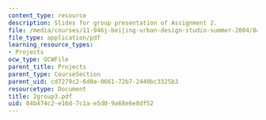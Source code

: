 ```yaml
---
content_type: resource
description: Slides for group presentation of Assignment 2.
file: /media/courses/11-946j-beijing-urban-design-studio-summer-2004/84b474c2e16d7c1ae5d09a68e6e8df52_2group3.pdf
file_type: application/pdf
learning_resource_types:
- Projects
ocw_type: OCWFile
parent_title: Projects
parent_type: CourseSection
parent_uid: cd7279c2-6d0a-0661-72b7-2440bc3325b3
resourcetype: Document
title: 2group3.pdf
uid: 84b474c2-e16d-7c1a-e5d0-9a68e6e8df52
---
```

